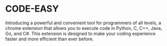 # CODE-EASY
Introducing a powerful and convenient tool for programmers of all levels, a chrome extension that allows you to execute code in Python, C, C++, Java, Go, and C#. This extension is designed to make your coding experience faster and more efficient than ever before.
